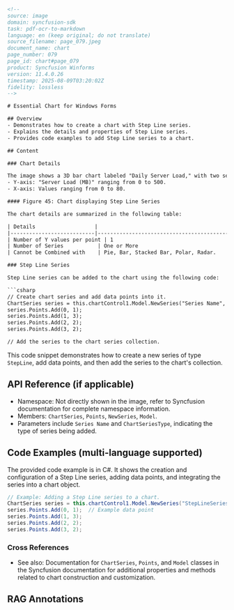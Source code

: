 ```html
<!-- 
source: image
domain: syncfusion-sdk
task: pdf-ocr-to-markdown
language: en (keep original; do not translate)
source_filename: page_079.jpeg
document_name: chart
page_number: 079
page_id: chart#page_079
product: Syncfusion Winforms
version: 11.4.0.26
timestamp: 2025-08-09T03:20:02Z
fidelity: lossless
-->

# Essential Chart for Windows Forms

## Overview
- Demonstrates how to create a chart with Step Line series.
- Explains the details and properties of Step Line series.
- Provides code examples to add Step Line series to a chart.

## Content

### Chart Details

The image shows a 3D bar chart labeled "Daily Server Load," with two series: "Server 1" and "Server 2," represented by orange and blue bars, respectively. The legend is shown at the top, and the chart axis labels are as follows:
- Y-axis: "Server Load (MB)" ranging from 0 to 500.
- X-axis: Values ranging from 0 to 80.

#### Figure 45: Chart displaying Step Line Series

The chart details are summarized in the following table:

| Details                   |                                                                 |
|---------------------------|-----------------------------------------------------------------|
| Number of Y values per point | 1                                                             |
| Number of Series           | One or More                                                   |
| Cannot be Combined with    | Pie, Bar, Stacked Bar, Polar, Radar.                         |

### Step Line Series

Step Line series can be added to the chart using the following code:

```csharp
// Create chart series and add data points into it.
ChartSeries series = this.chartControl1.Model.NewSeries("Series Name", ChartSeriesType.StepLine);
series.Points.Add(0, 1);
series.Points.Add(1, 3);
series.Points.Add(2, 2);
series.Points.Add(3, 2);

// Add the series to the chart series collection.
```

This code snippet demonstrates how to create a new series of type `StepLine`, add data points, and then add the series to the chart's collection.

## API Reference (if applicable)
- Namespace: Not directly shown in the image, refer to Syncfusion documentation for complete namespace information.
- Members: `ChartSeries`, `Points`, `NewSeries`, `Model`.
- Parameters include `Series Name` and `ChartSeriesType`, indicating the type of series being added.

## Code Examples (multi-language supported)
The provided code example is in C#. It shows the creation and configuration of a Step Line series, adding data points, and integrating the series into a chart object.

```csharp
// Example: Adding a Step Line series to a chart.
ChartSeries series = this.chartControl1.Model.NewSeries("StepLineSeries", ChartSeriesType.StepLine);
series.Points.Add(0, 1);  // Example data point
series.Points.Add(1, 3);
series.Points.Add(2, 2);
series.Points.Add(3, 2);
```

### Cross References
- See also: Documentation for `ChartSeries`, `Points`, and `Model` classes in the Syncfusion documentation for additional properties and methods related to chart construction and customization.

## RAG Annotations
<!-- tags: [Syncfusion, WinForms, Chart, StepLineSeries, DailyServerLoad] keywords: [chart, series, StepLine, load, server, data points, API] -->
```